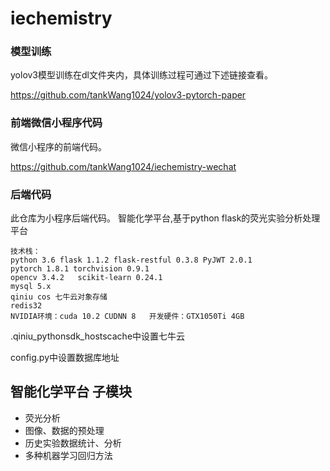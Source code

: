# iechemistry

### 模型训练

yolov3模型训练在dl文件夹内，具体训练过程可通过下述链接查看。

https://github.com/tankWang1024/yolov3-pytorch-paper

### 前端微信小程序代码

微信小程序的前端代码。

https://github.com/tankWang1024/iechemistry-wechat

### 后端代码

此仓库为小程序后端代码。
智能化学平台,基于python flask的荧光实验分析处理平台

```
技术栈：
python 3.6 flask 1.1.2 flask-restful 0.3.8 PyJWT 2.0.1
pytorch 1.8.1 torchvision 0.9.1
opencv 3.4.2   scikit-learn 0.24.1
mysql 5.x
qiniu cos 七牛云对象存储
redis32
NVIDIA环境：cuda 10.2 CUDNN 8   开发硬件：GTX1050Ti 4GB
```

.qiniu_pythonsdk_hostscache中设置七牛云

config.py中设置数据库地址

## 智能化学平台 子模块

- 荧光分析
- 图像、数据的预处理
- 历史实验数据统计、分析
- 多种机器学习回归方法